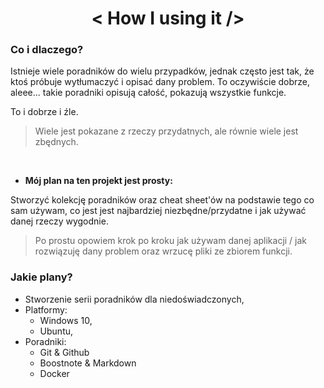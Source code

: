 <div align="center">

# < How I using it />
</div>

<div style="justify">

### Co i dlaczego?

Istnieje wiele poradników do wielu przypadków, jednak często jest tak, że ktoś próbuje wytłumaczyć i opisać dany problem. To oczywiście dobrze, aleee... takie poradniki opisują całość, pokazują wszystkie funkcje.

To i dobrze i źle.

>Wiele jest pokazane z rzeczy przydatnych, ale równie wiele jest zbędnych.

<br>

* **Mój plan na ten projekt jest prosty:**

Stworzyć kolekcję poradników oraz cheat sheet'ów na podstawie tego co sam używam, co jest jest najbardziej niezbędne/przydatne i jak używać danej rzeczy wygodnie.

>Po prostu opowiem krok po kroku jak używam danej aplikacji / jak rozwiązuję dany problem oraz wrzucę pliki ze zbiorem funkcji.


### Jakie plany?
* Stworzenie serii poradników dla niedoświadczonych,
* Platformy:
  * Windows 10,
  * Ubuntu,
* Poradniki:
  * Git & Github
  * Boostnote & Markdown
  * Docker
</div>
